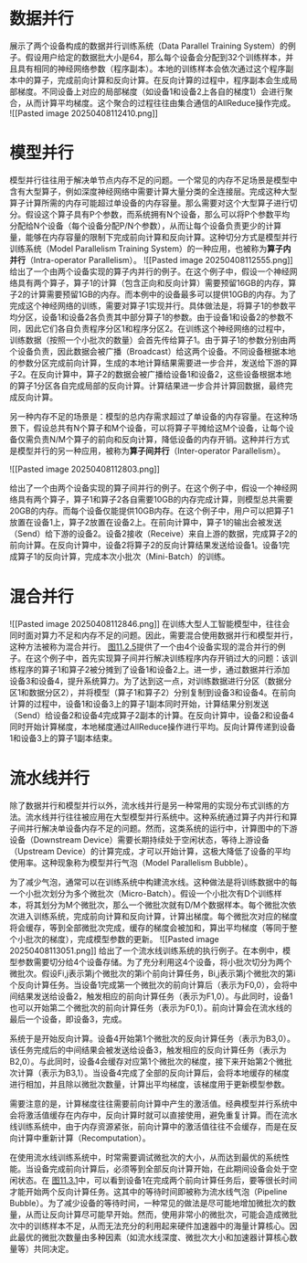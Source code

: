 # 数据并行
展示了两个设备构成的数据并行训练系统（Data Parallel Training System）的例子。假设用户给定的数据批大小是64，那么每个设备会分配到32个训练样本，并且具有相同的神经网络参数（程序副本）。本地的训练样本会依次通过这个程序副本中的算子，完成前向计算和反向计算。在反向计算的过程中，程序副本会生成局部梯度。不同设备上对应的局部梯度（如设备1和设备2上各自的梯度1）会进行聚合，从而计算平均梯度。这个聚合的过程往往由集合通信的AllReduce操作完成。
![[Pasted image 20250408112410.png]]

# 模型并行
模型并行往往用于解决单节点内存不足的问题。一个常见的内存不足场景是模型中含有大型算子，例如深度神经网络中需要计算大量分类的全连接层。完成这种大型算子计算所需的内存可能超过单设备的内存容量。那么需要对这个大型算子进行切分。假设这个算子具有P个参数，而系统拥有N个设备，那么可以将P个参数平均分配给N个设备（每个设备分配P/N个参数），从而让每个设备负责更少的计算量，能够在内存容量的限制下完成前向计算和反向计算。这种切分方式是模型并行训练系统（Model Parallelism Training System）的一种应用，也被称为**算子内并行**（Intra-operator Parallelism）。
![[Pasted image 20250408112555.png]]
给出了一个由两个设备实现的算子内并行的例子。在这个例子中，假设一个神经网络具有两个算子，算子1的计算（包含正向和反向计算）需要预留16GB的内存，算子2的计算需要预留1GB的内存。而本例中的设备最多可以提供10GB的内存。为了完成这个神经网络的训练，需要对算子1实现并行。具体做法是，将算子1的参数平均分区，设备1和设备2各负责其中部分算子1的参数。由于设备1和设备2的参数不同，因此它们各自负责程序分区1和程序分区2。在训练这个神经网络的过程中，训练数据（按照一个小批次的数量）会首先传给算子1。由于算子1的参数分别由两个设备负责，因此数据会被广播（Broadcast）给这两个设备。不同设备根据本地的参数分区完成前向计算，生成的本地计算结果需要进一步合并，发送给下游的算子2。在反向计算中，算子2的数据会被广播给设备1和设备2，这些设备根据本地的算子1分区各自完成局部的反向计算。计算结果进一步合并计算回数据，最终完成反向计算。


另一种内存不足的场景是：模型的总内存需求超过了单设备的内存容量。在这种场景下，假设总共有N个算子和M个设备，可以将算子平摊给这M个设备，让每个设备仅需负责N/M个算子的前向和反向计算，降低设备的内存开销。这种并行方式是模型并行的另一种应用，被称为**算子间并行**（Inter-operator Parallelism）。

![[Pasted image 20250408112803.png]]

给出了一个由两个设备实现的算子间并行的例子。在这个例子中，假设一个神经网络具有两个算子，算子1和算子2各自需要10GB的内存完成计算，则模型总共需要20GB的内存。而每个设备仅能提供10GB内存。在这个例子中，用户可以把算子1放置在设备1上，算子2放置在设备2上。在前向计算中，算子1的输出会被发送（Send）给下游的设备2。设备2接收（Receive）来自上游的数据，完成算子2的前向计算。在反向计算中，设备2将算子2的反向计算结果发送给设备1。设备1完成算子1的反向计算，完成本次小批次（Mini-Batch）的训练。

# 混合并行
![[Pasted image 20250408112846.png]]
在训练大型人工智能模型中，往往会同时面对算力不足和内存不足的问题。因此，需要混合使用数据并行和模型并行，这种方法被称为混合并行。 [图11.2.5](https://openmlsys.github.io/chapter_distributed_training/methods.html#ch10-hybrid-parallel)提供了一个由4个设备实现的混合并行的例子。在这个例子中，首先实现算子间并行解决训练程序内存开销过大的问题：该训练程序的算子1和算子2被分摊到了设备1和设备2上。进一步，通过数据并行添加设备3和设备4，提升系统算力。为了达到这一点，对训练数据进行分区（数据分区1和数据分区2），并将模型（算子1和算子2）分别复制到设备3和设备4。在前向计算的过程中，设备1和设备3上的算子1副本同时开始，计算结果分别发送（Send）给设备2和设备4完成算子2副本的计算。在反向计算中，设备2和设备4同时开始计算梯度，本地梯度通过AllReduce操作进行平均。反向计算传递到设备1和设备3上的算子1副本结束。

# 流水线并行
除了数据并行和模型并行以外，流水线并行是另一种常用的实现分布式训练的方法。流水线并行往往被应用在大型模型并行系统中。这种系统通过算子内并行和算子间并行解决单设备内存不足的问题。然而，这类系统的运行中，计算图中的下游设备（Downstream Device）需要长期持续处于空闲状态，等待上游设备（Upstream Device）的计算完成，才可以开始计算，这极大降低了设备的平均使用率。这种现象称为模型并行气泡（Model Parallelism Bubble）。

为了减少气泡，通常可以在训练系统中构建流水线。这种做法是将训练数据中的每一个小批次划分为多个微批次（Micro-Batch）。假设一个小批次有D个训练样本，将其划分为M个微批次，那么一个微批次就有D/M个数据样本。每个微批次依次进入训练系统，完成前向计算和反向计算，计算出梯度。每个微批次对应的梯度将会缓存，等到全部微批次完成，缓存的梯度会被加和，算出平均梯度（等同于整个小批次的梯度），完成模型参数的更新。
![[Pasted image 20250408113051.png]]
给出了一个流水线训练系统的执行例子。在本例中，模型参数需要切分给4个设备存储。为了充分利用这4个设备，将小批次切分为两个微批次。假设Fi,j表示第j个微批次的第i个前向计算任务，Bi,j表示第j个微批次的第i个反向计算任务。当设备1完成第一个微批次的前向计算后（表示为F0,0），会将中间结果发送给设备2，触发相应的前向计算任务（表示为F1,0）。与此同时，设备1也可以开始第二个微批次的前向计算任务（表示为F0,1）。前向计算会在流水线的最后一个设备，即设备3，完成。

系统于是开始反向计算。设备4开始第1个微批次的反向计算任务（表示为B3,0）。该任务完成后的中间结果会被发送给设备3，触发相应的反向计算任务（表示为B2,0）。与此同时，设备4会缓存对应第1个微批次的梯度，接下来开始第2个微批次计算（表示为B3,1）。当设备4完成了全部的反向计算后，会将本地缓存的梯度进行相加，并且除以微批次数量，计算出平均梯度，该梯度用于更新模型参数。

需要注意的是，计算梯度往往需要前向计算中产生的激活值。经典模型并行系统中会将激活值缓存在内存中，反向计算时就可以直接使用，避免重复计算。而在流水线训练系统中，由于内存资源紧张，前向计算中的激活值往往不会缓存，而是在反向计算中重新计算（Recomputation）。

在使用流水线训练系统中，时常需要调试微批次的大小，从而达到最优的系统性能。当设备完成前向计算后，必须等到全部反向计算开始，在此期间设备会处于空闲状态。在 [图11.3.1](https://openmlsys.github.io/chapter_distributed_training/methods.html#ch10-pipeline-parallel)中，可以看到设备1在完成两个前向计算任务后，要等很长时间才能开始两个反向计算任务。这其中的等待时间即被称为流水线气泡（Pipeline Bubble）。为了减少设备的等待时间，一种常见的做法是尽可能地增加微批次的数量，从而让反向计算尽可能早开始。然而，使用非常小的微批次，可能会造成微批次中的训练样本不足，从而无法充分的利用起来硬件加速器中的海量计算核心。因此最优的微批次数量由多种因素（如流水线深度、微批次大小和加速器计算核心数量等）共同决定。
